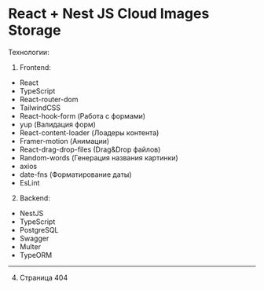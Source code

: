 # React + Nest JS Cloud Images Storage

Технологии:
1) Frontend:
- React
- TypeScript
- React-router-dom
- TailwindCSS 
- React-hook-form (Работа с формами)
- yup (Валидация форм)
- React-content-loader (Лоадеры контента)
- Framer-motion (Анимации)
- React-drag-drop-files (Drag&Drop файлов)
- Random-words (Генерация названия картинки)
- axios
- date-fns (Форматирование даты)
- EsLint

2) Backend:
- NestJS
- TypeScript
- PostgreSQL
- Swagger
- Multer
- TypeORM

--------------------------------------------------------------------

4) Страница 404

